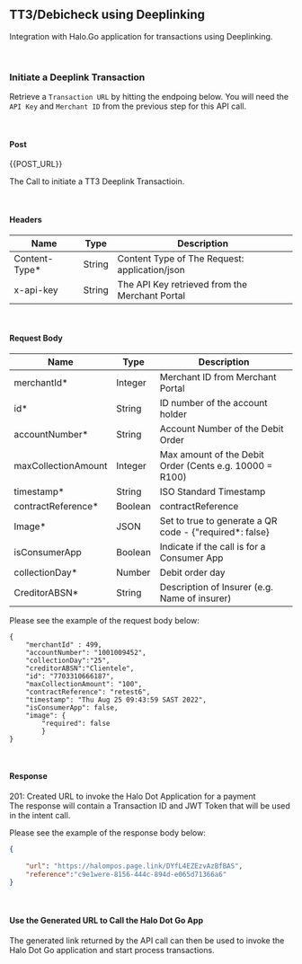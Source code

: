 
## TT3/Debicheck using Deeplinking

Integration with Halo.Go application for transactions using Deeplinking.

<br/>

### Initiate a Deeplink Transaction

Retrieve a ```Transaction URL``` by hitting the endpoing below. You will need the ```API Key``` and ```Merchant
ID``` from the previous step for this API call.

<br/>

#### Post

{{POST_URL}}


The Call to initiate a TT3 Deeplink Transactioin.

<br/>

#### Headers

| Name |Type | Description |
| ----------- | ----------- |-------------|
| Content-Type* | String | Content Type of The Request: application/json|
| x-api-key| String | The API Key retrieved from the Merchant Portal|

<br/>

#### Request Body

| Name |Type | Description |
| ----------- | ----------- |-------------|
| merchantId* | Integer | Merchant ID from Merchant Portal|
| id* | String | ID number of the account holder |
| accountNumber*| String | Account Number of the Debit Order |
| maxCollectionAmount |Integer | Max amount of the Debit Order (Cents e.g. 10000 = R100)|
| timestamp* | String | ISO Standard Timestamp |
| contractReference* | Boolean | contractReference |
| Image* | JSON | Set to true to generate a QR code - {"required*: false}|
| isConsumerApp | Boolean | Indicate if the call is for a Consumer App |
| collectionDay* | Number | Debit order day |
| CreditorABSN* | String | Description of Insurer (e.g. Name of insurer)|



Please see the example of the request body below:

```
{
    "merchantId" : 499,
    "accountNumber": "1001009452",
    "collectionDay":"25",
    "creditorABSN":"Clientele",
    "id": "7703310666187",
    "maxCollectionAmount": "100",
    "contractReference": "retest6",
    "timestamp": "Thu Aug 25 09:43:59 SAST 2022",
    "isConsumerApp": false,
    "image": {
        "required": false
        }
}
```
<br/>

#### Response

201: Created URL to invoke the Halo Dot Application for a payment
<br/>
The response will contain a Transaction ID and JWT Token that will be used in the intent call.

Please see the example of the response body below:

```json
{
    
    "url": "https://halompos.page.link/DYfL4EZEzvAzBfBAS",
    "reference":"c9e1were-8156-444c-894d-e065d71366a6"
}
```
<br/>

#### Use the Generated URL to Call the Halo Dot Go App

The generated link returned by the API call can then be used to invoke the Halo Dot Go application and start process transactions.